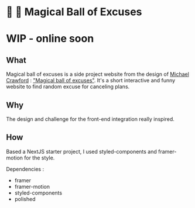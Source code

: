 # 🎱 🔮 Magical Ball of Excuses

# WIP - online soon

## What

Magical ball of excuses is a side project website from the design of [Michael Crawford](https://dribbble.com/michaelccraw) : ["Magical ball of excuses"](https://dribbble.com/shots/15715973-Magical-Ball-of-Excuses). It's a short interactive and funny website to find random excuse for canceling plans.

## Why

The design and challenge for the front-end integration really inspired.

## How

Based a NextJS starter project, I used styled-components and framer-motion for the style.

Dependencies :

- framer
- framer-motion
- styled-components
- polished
